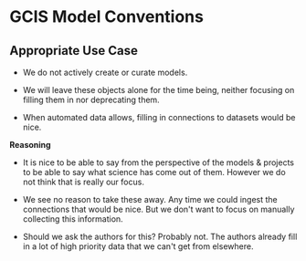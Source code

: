 # GCIS Model Conventions

## Appropriate Use Case

- We do not actively create or curate models.

- We will leave these objects alone for the time being, neither focusing on filling them in nor deprecating them.

- When automated data allows, filling in connections to datasets would be nice.

**Reasoning**

- It is nice to be able to say from the perspective of the models & projects to be able to say what science has come out of them. However we do not think that is really our focus. 

- We see no reason to take these away. Any time we could ingest the connections that would be nice. But we don't want to focus on manually collecting this information.

- Should we ask the authors for this? Probably not. The authors already fill in a lot of high priority data that we can't get from elsewhere.
